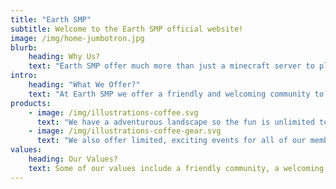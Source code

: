 ```yaml
---
title: "Earth SMP"
subtitle: Welcome to the Earth SMP official website!	
image: /img/home-jumbotron.jpg
blurb:
    heading: Why Us?
    text: "Earth SMP offer much more than just a minecraft server to play in, we have events and giveaways for our wonderful members! You should choose Earth SMP because we put full dedication into making our members happy and we offer a fun, friendly community to make you feel at home." 
intro:
    heading: "What We Offer?"
    text: "At Earth SMP we offer a friendly and welcoming community to make you feel safe and secure whilst playing in our server, we offer a secure environment to make sure everyone is having a fun time and is enjoying our server as much as possible."
products:
    - image: /img/illustrations-coffee.svg
      text: "We have a adventurous landscape so the fun is unlimited to enjoy! You can travel for ages looking for a village, a temple or just to have a nice journey!"
    - image: /img/illustrations-coffee-gear.svg
      text: "We also offer limited, exciting events for all of our members to enjoy, could you be a lucky winner and get a free gift?? It's worth a go! Come join now!"
values:
    heading: Our Values?
    text: Some of our values include a friendly community, a welcoming staff team, lots of fun discord bots, exciting new people to meet. And much much more!
---
```


